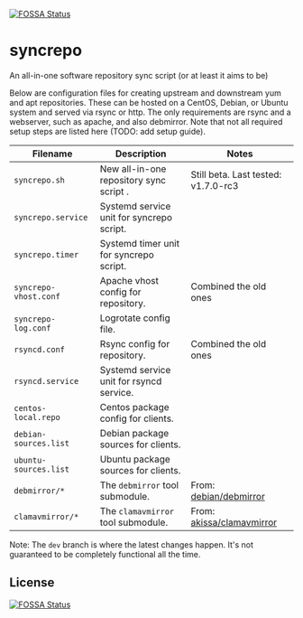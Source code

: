 [![FOSSA Status](https://app.fossa.com/api/projects/git%2Bgithub.com%2FAfroThundr3007730%2Fsyncrepo.svg?type=shield)](https://app.fossa.com/projects/git%2Bgithub.com%2FAfroThundr3007730%2Fsyncrepo?ref=badge_shield)

syncrepo
========

An all-in-one software repository sync script (or at least it aims to be)

Below are configuration files for creating upstream and downstream yum and apt repositories.
These can be hosted on a CentOS, Debian, or Ubuntu system and served via rsync or http.
The only requirements are rsync and a webserver, such as apache, and also debmirror.
Note that not all required setup steps are listed here (TODO: add setup guide).

Filename               | Description                                 | Notes
---                    | ---                                         | ---
`syncrepo.sh`          | New all-in-one repository sync script     . | Still beta. Last tested: v1.7.0-rc3
`syncrepo.service`     | Systemd service unit for syncrepo script.   |
`syncrepo.timer`       | Systemd timer unit for syncrepo script.     |
`syncrepo-vhost.conf`  | Apache vhost config for repository.         | Combined the old ones
`syncrepo-log.conf`    | Logrotate config file.                      |
`rsyncd.conf`          | Rsync config for repository.                | Combined the old ones
`rsyncd.service`       | Systemd service unit for rsyncd service.    |
`centos-local.repo`    | Centos package config for clients.          |
`debian-sources.list`  | Debian package sources for clients.         |
`ubuntu-sources.list`  | Ubuntu package sources for clients.         |
`debmirror/*`          | The `debmirror` tool submodule.             | From: [debian/debmirror](https://salsa.debian.org/debian/debmirror)
`clamavmirror/* `      | The `clamavmirror` tool submodule.          | From: [akissa/clamavmirror](https://github.com/akissa/clamavmirror)

Note: The `dev` branch is where the latest changes happen.
It's not guaranteed to be completely functional all the time.

## License
[![FOSSA Status](https://app.fossa.com/api/projects/git%2Bgithub.com%2FAfroThundr3007730%2Fsyncrepo.svg?type=large)](https://app.fossa.com/projects/git%2Bgithub.com%2FAfroThundr3007730%2Fsyncrepo?ref=badge_large)